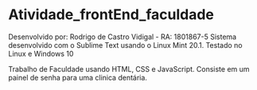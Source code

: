 # Atividade_frontEnd_faculdade

Desenvolvido por: Rodrigo de Castro Vidigal - RA: 1801867-5
Sistema desenvolvido com o Sublime Text usando o Linux Mint 20.1. Testado no Linux e Windows 10

Trabalho de Faculdade usando HTML, CSS e JavaScript. Consiste em um painel de senha para uma clinica dentária.
